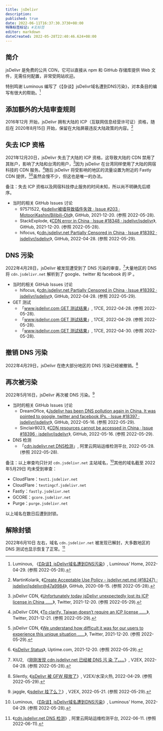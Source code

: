 ```yaml
---
title: jsDelivr
description:
published: true
date: 2022-06-11T16:37:30.3730+08:00
特殊标签标记: #无标签
editor: markdown
dateCreated: 2022-05-28T22:40:46.624+08:00
---
```


## 简介

jsDelivr 是免费的公共 CDN，它可以直接从 npm 和 GitHub 存储库提供 Web 文件，无需任何配置，非常受网站欢迎。

特别鸣谢 Luminous 编写了《【杂谈】jsDelivr域名遭到DNS污染》，对本条目的编写有很大的帮助。[^6295]

[^6295]: Luminous, 《[【杂谈】jsDelivr域名遭到DNS污染](https://web.archive.org/web/20220429013214/https://luotianyi.vc/6295.html)》, Luminous’ Home, 2022-04-29. (参照 2022-05-28).

## 添加额外的大陆审查规则

2016年12月 开始，jsDelivr 拥有大陆的 ICP（互联网信息经营许可证）资格，随后在 2020年8月15日 开始，保留在大陆屏蔽违反大陆政策的内容。[^18247]

[^18247]: MartinKolarik, 《[Create Acceptable Use Policy - jsdelivr.net.md (#18247) · jsdelivr/jsdelivr@47a9984](https://web.archive.org/web/20210909094725/https://github.com/jsdelivr/jsdelivr/commit/47a9984457d37ca0c46904fe2bd5d827ee6fee96)》, GitHub, 2020-08-15. (参照 2022-05-28).

## 失去 ICP 资格

2021年12月20日，jsDelivr 失去了大陆的 ICP 资格，这导致大陆的 CDN 禁用了其账户，影响了大陆和台湾的用户，[^5652]因为 jsDelivr 在台湾同样使用了大陆的网宿科技的 CDN 服务。[^1710]随后 jsDelivr 将受影响的地区的流量设置为附近的 Fastly CDN 提供，[^2525][^jsds]虽然会慢不少，但这也是唯一的办法。

[^5652]: jsDelivr CDN, 《[Unfortunately today jsDelivr unexpectedly lost its ICP license in China ……](https://web.archive.org/web/20220519203611/https://twitter.com/jsDelivr/status/1472870623051456522)》, Twitter, 2021-12-20. (参照 2022-05-29).

[^1710]: jsDelivr CDN, 《[To clarify, Taiwan doesn’t require an ICP license ……](https://web.archive.org/web/20211220181420/https://twitter.com/jsDelivr/status/1472992488080171015)》, Twitter, 2021-12-21. (参照 2022-05-29).

[^2525]: jsDelivr CDN, 《[We understand how difficult it was for our users to experience this unique situation ……](https://web.archive.org/web/20211220101002/https://twitter.com/jsDelivr/status/1472870625257660418)》, Twitter, 2021-12-20. (参照 2022-05-29).

[^jsds]: 《[jsDelivr Status](https://web.archive.org/web/20220528230627/https://status.jsdelivr.com/?start=20211220&end=20211221)》, Uptime.com, 2021-12-20. (参照 2022-05-29).

备注：失去 ICP 资格以及网宿科技停止服务的时间未知，所以尚不明确先后顺序。

+   当时的相关 GitHub Issues 讨论
    +   97571522, 《[jsdelivr被墙导致插件失效 · Issue #203 · MotooriKashin/Bilibili-Old](https://web.archive.org/web/20220528144809/https://github.com/MotooriKashin/Bilibili-Old/issues/203)》, GitHub, 2021-12-20. (参照 2022-05-28).
    +   StackExplode, 《[CDN error in China · Issue #18348 · jsdelivr/jsdelivr](https://web.archive.org/web/20220528144603/https://github.com/jsdelivr/jsdelivr/issues/18348)》, GitHub, 2021-12-20. (参照 2022-05-28).
    +   hifocus, 《[cdn.jsdelivr.net Partially Censored in China · Issue #18392 · jsdelivr/jsdelivr](https://web.archive.org/web/20220507055537/https://github.com/jsdelivr/jsdelivr/issues/18392)》, GitHub, 2022-04-28. (参照 2022-05-29).

## DNS 污染

2022年4月28日，jsDelivr 被发现遭受到了 DNS 污染的审查，[^849894]大量地区的 DNS 将 `cdn.jsdelivr.net` 解析到了 google、twitter 和 facebook 的 IP 。

[^849894]: XIU2, 《[刚刚发现 cdn.jsdelivr.net 已经被 DNS 污 染 了。。。](https://web.archive.org/web/20220524030010/https://www.v2ex.com/t/849894)》, V2EX, 2022-04-28. (参照 2022-05-28).

+   当时的相关 GitHub Issues 讨论
    +   hifocus, 《[cdn.jsdelivr.net Partially Censored in China · Issue #18392 · jsdelivr/jsdelivr](https://web.archive.org/web/20220507055537/https://github.com/jsdelivr/jsdelivr/issues/18392)》, GitHub, 2022-04-28. (参照 2022-05-29).
+   GET 测试
    +   「[www.jsdelivr.com GET 测试结果](https://web.archive.org/web/20220428122735/http://17ce.com/site/http/20220428_23041930c6ee11ecabdac77ea2bc38de:1.html)」, 17CE, 2022-04-28. (参照 2022-05-28).
    +   「[www.jsdelivr.com GET 测试结果](https://web.archive.org/web/20220429105014/http://17ce.com/site/http/20220429_7d059100c7a911eca6c6f3822089be12:1.html)」, 17CE, 2022-04-29. (参照 2022-05-28).
    +   「[www.jsdelivr.com GET 测试结果](https://web.archive.org/web/20220430011034/http://17ce.com/site/http/20220430_0f787ac0c82211eca6c6f3822089be12:1.html)」, 17CE, 2022-04-30. (参照 2022-05-28).

## 撤销 DNS 污染

2022年4月29日，jsDelivr 在绝大部分地区的 DNS 污染已经被撤销。[^850128]

[^850128]: Silently, 《[jsDelivr 被 GFW 释放了](https://www.v2ex.com/t/850128)》, V2EX/水深火热, 2022-04-29. (参照 2022-05-29).

## 再次被污染

2022年5月16日，jsDelivr 再次被 DNS 污染。[^854324]

[^854324]: jaggle, 《[jsdelivr 挂了么？](https://web.archive.org/web/20220522055244/https://www.v2ex.com/t/854324)》, V2EX, 2022-05-21. (参照 2022-05-29).

+   当时的相关 GitHub Issues 讨论
    +   DreamOfIce, 《[Jsdelivr has been DNS pollution again in China. It was pointed to google, twitter and facebook IPs. · Issue #18397 · jsdelivr/jsdelivr](https://web.archive.org/web/20220529083156/https://github.com/jsdelivr/jsdelivr/issues/18397)》, GitHub, 2022-05-16. (参照 2022-05-29).
    +   Sinclair8023, 《[CDN resources cannot be accessed in China · Issue #18396 · jsdelivr/jsdelivr](https://web.archive.org/web/20220529083155/https://github.com/jsdelivr/jsdelivr/issues/18396)》, GitHub, 2022-05-16. (参照 2022-05-29).
+   DNS 检测
    +   「[cdn.jsdelivr.net DNS检测](https://web.archive.org/web/20220528143905/https://zijian.aliyun.com/detect/dns/DNS_PING-91433b39aff9db99decd9d9d89eb4e2c-1653748680516)」, 阿里云网站运维检测平台, 2022-05-28. (参照 2022-05-28).

备注：以上审查均只针对 `cdn.jsdelivr.net` 主站域名，[^6295]其他的域名截至 2022年5月29日 均未受到审查：

+   CloudFlare：`test1.jsdelivr.net`  
+   CloudFlare：`testingcf.jsdelivr.net`  
+   Fastly：`fastly.jsdelivr.net`  
+   GCORE：`gcore.jsdelivr.net`
+   Purge：`purge.jsdelivr.net`

以上域名在数日后遭到封锁。

## 解除封锁

2022年6月10日 左右，域名 `cdn.jsdelivr.net` 被发现已解封，大多数地区的 DNS 测试也显示恢复了正常。[^3c91]

[^3c91]: 《[cdn.jsdelivr.net DNS 检测](https://web.archive.org/web/20220611055420/https://zijian.aliyun.com/detect/dns/DNS_PING-8b566904aff9db99decd9d9d3c914f6b-1654926779971)》, 阿里云网站运维检测平台, 2022-06-11. (参照 2022-06-11).

